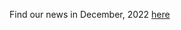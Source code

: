 Find our news in December, 2022 [here](https://drive.google.com/file/d/1kZ-KQNzGj6YDm91rWmRVHGFvdPZJxo8x/view?usp=share_link)
